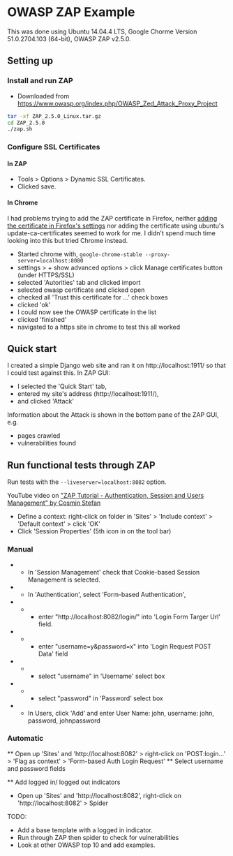 # OWASP ZAP Example

This was done using Ubuntu 14.04.4 LTS, Google Chorme Version 51.0.2704.103 (64-bit), OWASP ZAP v2.5.0.

## Setting up
### Install and run ZAP
* Downloaded from https://www.owasp.org/index.php/OWASP_Zed_Attack_Proxy_Project
```bash
tar -xf ZAP_2.5.0_Linux.tar.gz
cd ZAP_2.5.0
./zap.sh
```

### Configure SSL Certificates
#### In ZAP
* Tools > Options > Dynamic SSL Certificates.
* Clicked save.

#### In Chrome
I had problems trying to add the ZAP certificate in Firefox, neither [adding the certificate in
Firefox's settings](https://2buntu.com/articles/1517/adding-ssl-certificates-from-owasp-zap-a-visual-walkthrough/) 
nor adding the certificate using ubuntu's update-ca-certificates seemed to work for me.
I didn't spend much time looking into this but tried Chrome instead.
* Started chrome with, `google-chrome-stable --proxy-server=localhost:8080`
* settings > + show advanced options > click Manage certificates button (under HTTPS/SSL)
* selected 'Autorities' tab and clicked import
* selected owasp certificate and clicked open
* checked all 'Trust this certificate for ...' check boxes
* clicked 'ok'
* I could now see the OWASP certificate in the list
* clicked 'finished'
* navigated to a https site in chrome to test this all worked

## Quick start
I created a simple Django web site and ran it on http://localhost:1911/ so that I could test against this.
In ZAP GUI: 
* I selected the 'Quick Start' tab,
* entered my site's address (http://localhost:1911/),
* and clicked 'Attack'

Information about the Attack is shown in the bottom pane of the ZAP GUI, e.g.
* pages crawled
* vulnerabilities found

## Run functional tests through ZAP

Run tests with the `--liveserver=localhost:8082` option.

YouTube video on ["ZAP Tutorial - Authentication, Session and Users Management" by Cosmin Stefan](https://www.youtube.com/watch?v=cR4gw-cPZOA)
* Define a context: right-click on folder in 'Sites' > 'Include context' > 'Default context' > click 'OK' 
* Click 'Session Properties' (5th icon in on the tool bar)
### Manual
* * In 'Session Management' check that Cookie-based Session Management is selected.
* * In 'Authentication', select 'Form-based Authentication', 
* * * enter "http://localhost:8082/login/" into 'Login Form Targer Url' field.
* * * enter "username=y&password=x" into 'Login Request POST Data' field
* * * select "username" in 'Username' select box
* * * select "password" in 'Password' select box
* * In Users, click 'Add' and enter User Name: john, username: john, password, johnpassword
### Automatic
** Open up 'Sites' and 'http://localhost:8082' > right-click on 'POST:login...' > 'Flag as context' > 'Form-based Auth Login Request'
** Select username and password fields

** Add logged in/ logged out indicators

* Open up 'Sites' and 'http://localhost:8082', right-click on 'http://localhost:8082' > Spider


TODO: 
* Add a base template with a logged in indicator. 
* Run through ZAP then spider to check for vulnerabilities
* Look at other OWASP top 10 and add examples.
